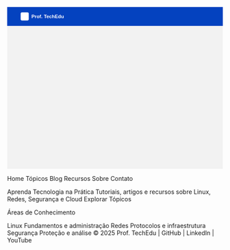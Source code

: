 <?xml version="1.0" encoding="UTF-8"?>
<svg viewBox="0 0 800 600" xmlns="http://www.w3.org/2000/svg">
  <!-- Background -->
  <rect width="800" height="600" fill="#F2F2F2"/>
  
  <!-- Header -->
  <rect width="800" height="70" fill="#0442BF"/>
  <!-- Logo -->
  <rect x="50" y="20" width="30" height="30" fill="white" rx="5"/>
  <text x="90" y="42" font-family="Montserrat, sans-serif" font-size="18" font-weight="700" fill="white">Prof. TechEdu</text>
  
  <!-- Navigation -->
  <text x="350" y="42" font-family="Open Sans, sans-serif" font-size="14" font-weight="600" fill="white">Home</text>
  <text x="410" y="42" font-family="Open Sans, sans-serif" font-size="14" font-weight="600" fill="white">Tópicos</text>
  <text x="480" y="42" font-family="Open Sans, sans-serif" font-size="14" font-weight="600" fill="white">Blog</text>
  <text x="530" y="42" font-family="Open Sans, sans-serif" font-size="14" font-weight="600" fill="white">Recursos</text>
  <text x="610" y="42" font-family="Open Sans, sans-serif" font-size="14" font-weight="600" fill="white">Sobre</text>
  <text x="670" y="42" font-family="Open Sans, sans-serif" font-size="14" font-weight="600" fill="white">Contato</text>
  
  <!-- Hero Section -->
  <rect x="0" y="70" width="800" height="250" fill="#0476D9"/>
  <rect x="180" y="120" width="440" height="150" fill="#0476D9"/>
  <text x="400" y="160" font-family="Roboto Slab, serif" font-size="28" font-weight="700" fill="white" text-anchor="middle">Aprenda Tecnologia na Prática</text>
  <text x="400" y="200" font-family="Open Sans, sans-serif" font-size="16" font-weight="400" fill="white" text-anchor="middle">Tutoriais, artigos e recursos sobre Linux, Redes, Segurança e Cloud</text>
  
  <!-- CTA Button -->
  <rect x="325" y="230" width="150" height="40" fill="#0597F2" rx="4"/>
  <text x="400" y="257" font-family="Open Sans, sans-serif" font-size="14" font-weight="600" fill="white" text-anchor="middle">Explorar Tópicos</text>
  
  <!-- Topics Section Title -->
  <text x="400" y="360" font-family="Roboto Slab, serif" font-size="24" font-weight="700" fill="#0442BF" text-anchor="middle">Áreas de Conhecimento</text>
  
  <!-- Topic Cards -->
  <!-- Linux -->
  <rect x="50" y="390" width="210" height="160" fill="white" rx="5" stroke="#0597F2" stroke-width="1"/>
  <circle cx="155" cy="430" r="25" fill="#0476D9"/>
  <text x="155" y="475" font-family="Montserrat, sans-serif" font-size="18" font-weight="600" fill="#0442BF" text-anchor="middle">Linux</text>
  <text x="155" y="500" font-family="Open Sans, sans-serif" font-size="12" font-weight="400" fill="#595959" text-anchor="middle">Fundamentos e administração</text>
  
  <!-- Redes -->
  <rect x="295" y="390" width="210" height="160" fill="white" rx="5" stroke="#0597F2" stroke-width="1"/>
  <circle cx="400" cy="430" r="25" fill="#0476D9"/>
  <text x="400" y="475" font-family="Montserrat, sans-serif" font-size="18" font-weight="600" fill="#0442BF" text-anchor="middle">Redes</text>
  <text x="400" y="500" font-family="Open Sans, sans-serif" font-size="12" font-weight="400" fill="#595959" text-anchor="middle">Protocolos e infraestrutura</text>
  
  <!-- Segurança -->
  <rect x="540" y="390" width="210" height="160" fill="white" rx="5" stroke="#0597F2" stroke-width="1"/>
  <circle cx="645" cy="430" r="25" fill="#0476D9"/>
  <text x="645" y="475" font-family="Montserrat, sans-serif" font-size="18" font-weight="600" fill="#0442BF" text-anchor="middle">Segurança</text>
  <text x="645" y="500" font-family="Open Sans, sans-serif" font-size="12" font-weight="400" fill="#595959" text-anchor="middle">Proteção e análise</text>
  
  <!-- Footer -->
  <rect y="570" width="800" height="30" fill="#0442BF"/>
  <text x="400" y="590" font-family="Open Sans, sans-serif" font-size="12" font-weight="400" fill="white" text-anchor="middle">© 2025 Prof. TechEdu | GitHub | LinkedIn | YouTube</text>
</svg>